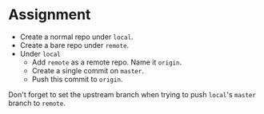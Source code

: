 # Assignment

* Create a normal repo under `local`.
* Create a bare repo under `remote`.
* Under `local`
  * Add `remote` as a remote repo. Name it `origin`.
  * Create a single commit on `master`.
  * Push this commit to `origin`.

Don't forget to set the upstream branch when trying to push `local`'s `master` branch to `remote`.
